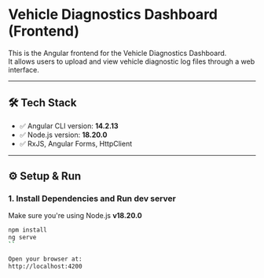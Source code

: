 # Vehicle Diagnostics Dashboard (Frontend)

This is the Angular frontend for the Vehicle Diagnostics Dashboard.  
It allows users to upload and view vehicle diagnostic log files through a web interface.

---

## 🛠️ Tech Stack

- ✅ Angular CLI version: **14.2.13**
- ✅ Node.js version: **18.20.0**
- ✅ RxJS, Angular Forms, HttpClient

---

## ⚙️ Setup & Run

### 1. Install Dependencies and Run dev server

Make sure you're using Node.js **v18.20.0**

```bash
npm install
ng serve
``

Open your browser at:
http://localhost:4200
